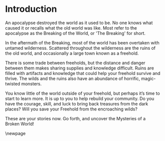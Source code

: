 # Introduction

An apocalypse destroyed the world as it used to be.  No one knows what caused it or recalls what the old world was like. Most refer to the apocalypse as the Breaking of the World, or 'The Breaking' for short. 

In the aftermath of the Breaking, most of the world has been overtaken with untamed wilderness. Scattered throughout the wilderness are the ruins of the old world, and occasionally a large town known as a freehold. 

There is some trade between freeholds, but the distance and danger between them makes sharing supplies and knowledge difficult. Ruins are filled with artifacts and knowledge that could help your freehold survive and thrive. The wilds and the ruins also have an abundance of horrific, magic-twisted monsters.

You know little of the world outside of your freehold, but perhaps it’s time to start to learn more. It is up to you to help rebuild your community. Do you have the courage, skill, and luck to bring back treasures from the dark places? Will you save your Freehold from the encroaching wilds?

These are your stories now. Go forth, and uncover the Mysteries of a Broken World!

\newpage
